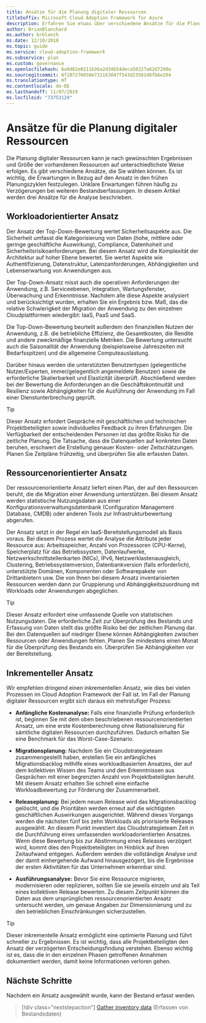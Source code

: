 ```yaml
---
title: Ansätze für die Planung digitaler Ressourcen
titleSuffix: Microsoft Cloud Adoption Framework for Azure
description: Erfahren Sie etwas über verschiedene Ansätze für die Planung digitaler Ressourcen.
author: BrianBlanchard
ms.author: brblanch
ms.date: 12/10/2018
ms.topic: guide
ms.service: cloud-adoption-framework
ms.subservice: plan
ms.custom: governance
ms.openlocfilehash: 6a9d82e0211b36a2d34b54deca50227a62d7298e
ms.sourcegitcommit: 6f287276650e731163047f543d23581d8fb6e204
ms.translationtype: HT
ms.contentlocale: de-DE
ms.lasthandoff: 11/07/2019
ms.locfileid: "73753129"
---
```

# <a name="approaches-to-digital-estate-planning"></a>Ansätze für die Planung digitaler Ressourcen

Die Planung digitaler Ressourcen kann je nach gewünschten Ergebnissen und Größe der vorhandenen Ressourcen auf unterschiedlichste Weise erfolgen. Es gibt verschiedene Ansätze, die Sie wählen können. Es ist wichtig, die Erwartungen in Bezug auf den Ansatz in den frühen Planungszyklen festzulegen. Unklare Erwartungen führen häufig zu Verzögerungen bei weiteren Bestandserfassungen. In diesem Artikel werden drei Ansätze für die Analyse beschrieben.

## <a name="workload-driven-approach"></a>Workloadorientierter Ansatz

Der Ansatz der Top-Down-Bewertung wertet Sicherheitsaspekte aus. Die Sicherheit umfasst die Kategorisierung von Daten (hohe, mittlere oder geringe geschäftliche Auswirkung), Compliance, Datenhoheit und Sicherheitsrisikoanforderungen. Bei diesem Ansatz wird die Komplexität der Architektur auf hoher Ebene bewertet. Sie wertet Aspekte wie Authentifizierung, Datenstruktur, Latenzanforderungen, Abhängigkeiten und Lebenserwartung von Anwendungen aus.

Der Top-Down-Ansatz misst auch die operativen Anforderungen der Anwendung, z.B. Serviceebenen, Integration, Wartungsfenster, Überwachung und Erkenntnisse. Nachdem alle diese Aspekte analysiert und berücksichtigt wurden, erhalten Sie ein Ergebnis bzw. Maß, das die relative Schwierigkeit der Migration der Anwendung zu den einzelnen Cloudplattformen wiedergibt: IaaS, PaaS und SaaS.

Die Top-Down-Bewertung beurteilt außerdem den finanziellen Nutzen der Anwendung, z.B. die betriebliche Effizienz, die Gesamtkosten, die Rendite und andere zweckmäßige finanzielle Metriken. Die Bewertung untersucht auch die Saisonalität der Anwendung (beispielsweise Jahreszeiten mit Bedarfsspitzen) und die allgemeine Computeauslastung.

Darüber hinaus werden die unterstützten Benutzertypen (gelegentliche Nutzer/Experten, immer/gelegentlich angemeldete Benutzer) sowie die erforderliche Skalierbarkeit und Elastizität überprüft. Abschließend werden bei der Bewertung die Anforderungen an die Geschäftskontinuität und Resilienz sowie Abhängigkeiten für die Ausführung der Anwendung im Fall einer Dienstunterbrechung geprüft.

> [!TIP]
> Dieser Ansatz erfordert Gespräche mit geschäftlichen und technischen Projektbeteiligten sowie individuelles Feedback zu ihren Erfahrungen. Die Verfügbarkeit der entscheidenden Personen ist das größte Risiko für die zeitliche Planung. Die Tatsache, dass die Datenquellen auf konkreten Daten beruhen, erschwert die Erstellung genauer Kosten- oder Zeitschätzungen. Planen Sie Zeitpläne frühzeitig, und überprüfen Sie alle erfassten Daten.

## <a name="asset-driven-approach"></a>Ressourcenorientierter Ansatz

Der ressourcenorientierte Ansatz liefert einen Plan, der auf den Ressourcen beruht, die die Migration einer Anwendung unterstützen. Bei diesem Ansatz werden statistische Nutzungsdaten aus einer Konfigurationsverwaltungsdatenbank (Configuration Management Database, CMDB) oder anderen Tools zur Infrastrukturbewertung abgerufen.

Der Ansatz setzt in der Regel ein IaaS-Bereitstellungsmodell als Basis voraus. Bei diesem Prozess wertet die Analyse die Attribute jeder Ressource aus: Arbeitsspeicher, Anzahl von Prozessoren (CPU-Kerne), Speicherplatz für das Betriebssystem, Datenlaufwerke, Netzwerkschnittstellenkarten (NICs), IPv6, Netzwerklastenausgleich, Clustering, Betriebssystemversion, Datenbankversion (falls erforderlich), unterstützte Domänen, Komponenten oder Softwarepakete von Drittanbietern usw. Die von Ihnen bei diesem Ansatz inventarisierten Ressourcen werden dann zur Gruppierung und Abhängigkeitszuordnung mit Workloads oder Anwendungen abgeglichen.

> [!TIP]
> Dieser Ansatz erfordert eine umfassende Quelle von statistischen Nutzungsdaten. Die erforderliche Zeit zur Überprüfung des Bestands und Erfassung von Daten stellt das größte Risiko bei der zeitlichen Planung dar. Bei den Datenquellen auf niedriger Ebene können Abhängigkeiten zwischen Ressourcen oder Anwendungen fehlen. Planen Sie mindestens einen Monat für die Überprüfung des Bestands ein. Überprüfen Sie Abhängigkeiten vor der Bereitstellung.

## <a name="incremental-approach"></a>Inkrementeller Ansatz

Wir empfehlen dringend einen inkrementellen Ansatz, wie dies bei vielen Prozessen im Cloud Adoption Framework der Fall ist. Im Fall der Planung digitaler Ressourcen ergibt sich daraus ein mehrstufiger Prozess:

- **Anfängliche Kostenanalyse:** Falls eine finanzielle Prüfung erforderlich ist, beginnen Sie mit dem oben beschriebenen ressourcenorientierten Ansatz, um eine erste Kostenberechnung ohne Rationalisierung für sämtliche digitalen Ressourcen durchzuführen. Dadurch erhalten Sie eine Benchmark für das Worst-Case-Szenario.

- **Migrationsplanung:** Nachdem Sie ein Cloudstrategieteam zusammengestellt haben, erstellen Sie ein anfängliches Migrationsbacklog mithilfe eines workloadbasierten Ansatzes, der auf dem kollektiven Wissen des Teams und den Erkenntnissen aus Gesprächen mit einer begrenzten Anzahl von Projektbeteiligten beruht. Mit diesem Ansatz erhalten Sie schnell eine einfache Workloadbewertung zur Förderung der Zusammenarbeit.

- **Releaseplanung:** Bei jedem neuen Release wird das Migrationsbacklog gelöscht, und die Prioritäten werden erneut auf die wichtigsten geschäftlichen Auswirkungen ausgerichtet. Während dieses Vorgangs werden die nächsten fünf bis zehn Workloads als priorisierte Releases ausgewählt. An diesem Punkt investiert das Cloudstrategieteam Zeit in die Durchführung eines umfassenden workloadorientierten Ansatzes. Wenn diese Bewertung bis zur Abstimmung eines Releases verzögert wird, kommt dies den Projektbeteiligten im Hinblick auf ihren Zeitaufwand entgegen. Außerdem werden die vollständige Analyse und der damit einhergehende Aufwand hinausgezögert, bis die Ergebnisse der ersten Aktivitäten für das Unternehmen erkennbar sind.

- **Ausführungsanalyse:** Bevor Sie eine Ressource migrieren, modernisieren oder replizieren, sollten Sie sie jeweils einzeln und als Teil eines kollektiven Release bewerten. Zu diesem Zeitpunkt können die Daten aus dem ursprünglichen ressourcenorientierten Ansatz untersucht werden, um genaue Angaben zur Dimensionierung und zu den betrieblichen Einschränkungen sicherzustellen.

> [!TIP]
> Dieser inkrementelle Ansatz ermöglicht eine optimierte Planung und führt schneller zu Ergebnissen. Es ist wichtig, dass alle Projektbeteiligten den Ansatz der verzögerten Entscheidungsfindung verstehen. Ebenso wichtig ist es, dass die in den einzelnen Phasen getroffenen Annahmen dokumentiert werden, damit keine Informationen verloren gehen.

## <a name="next-steps"></a>Nächste Schritte

Nachdem ein Ansatz ausgewählt wurde, kann der Bestand erfasst werden.

> [!div class="nextstepaction"]
> [Gather inventory data](./inventory.md) (Erfassen von Bestandsdaten)
